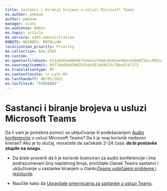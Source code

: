 ```yaml
---
title: Sastanci i biranje brojeva u usluzi Microsoft Teams
ms.author: pebaum
author: pebaum
manager: scotv
ms.audience: Admin
ms.topic: article
ms.service: o365-administration
ROBOTS: NOINDEX, NOFOLLOW
localization_priority: Priority
ms.collection: Adm_O365
ms.custom: ''
ms.openlocfilehash: b51a0365e60d467bdea1af460c0282ee9b9c41608f16cc9821e90f5372c3d928
ms.sourcegitcommit: b5f7da89a650d2915dc652449623c78be6247175
ms.translationtype: MT
ms.contentlocale: sr-Latn-RS
ms.lasthandoff: 08/05/2021
ms.locfileid: "53956601"
---
```

# <a name="microsoft-teams-meetings-and-dial-in"></a>Sastanci i biranje brojeva u usluzi Microsoft Teams

Da li vam je potrebna pomoć sa uključivanje ili podešavanjem [Audio konferencije](https://docs.microsoft.com/microsoftteams/audio-conferencing-in-office-365) u usluzi Microsoft Teams? Da li je ovaj korisnik nedavno kreiran? Ako je to slučaj, moraćete da sačekate 2–24 časa  **da bi postavke stupile na snagu**.

- Da biste proverili da li je korisnik licenciran za audio konferencije i ima podrazumevani broj naplatnog broja, pročitajte članak Teams sastanci i uključivanje u sastanke biranjem u članku[Teams uobičajeni probleme i rezolucije](https://docs.microsoft.com/microsoftteams/known-issues).

- Naučite kako da [Upravljate smernicama za sastanke u usluzi Teams](https://docs.microsoft.com/microsoftteams/meeting-policies-in-teams). 

